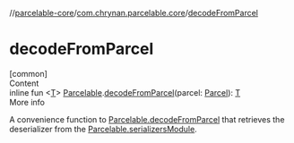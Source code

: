 //[parcelable-core](../index.md)/[com.chrynan.parcelable.core](index.md)/[decodeFromParcel](decode-from-parcel.md)



# decodeFromParcel  
[common]  
Content  
inline fun <[T](decode-from-parcel.md)> [Parcelable](-parcelable/index.md).[decodeFromParcel](decode-from-parcel.md)(parcel: [Parcel](-parcel/index.md)): [T](decode-from-parcel.md)  
More info  


A convenience function to [Parcelable.decodeFromParcel](-parcelable/decode-from-parcel.md) that retrieves the deserializer from the [Parcelable.serializersModule](-parcelable/serializers-module.md).

  



